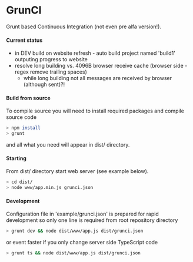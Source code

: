 GrunCI
======

Grunt based Continuous Integration (not even pre alfa version!).

#### Current status
* in DEV build on website refresh - auto build project named 'build1' outputing progress to website
* resolve long building vs. 4096B browser receive cache (browser side - regex remove trailing spaces)
    * while long building not all messages are received by browser (although sent)?!

#### Build from source
To compile source you will need to install required packages and compile source code
```bash
> npm install
> grunt
```
and all what you need will appear in dist/ directory.

#### Starting
From dist/ directory start web server (see example below).
```bash
> cd dist/
> node www/app.min.js grunci.json
```

#### Development
Configuration file in 'example/grunci.json' is prepared for rapid development so only one line is required from root repository directory
```bash
> grunt dev && node dist/www/app.js dist/grunci.json
```
or event faster if you only change server side TypeScript code
```bash
> grunt ts && node dist/www/app.js dist/grunci.json
```
